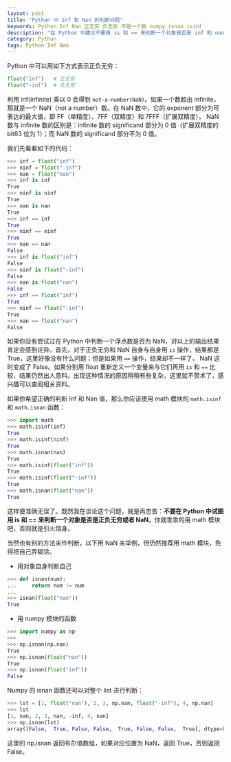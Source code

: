 ```yaml
---
layout: post
title: "Python 中 Inf 和 Nan 的判断问题"
keywords: Python Inf Nan 正无穷 负无穷 不是一个数 numpy isnan isinf
description: "在 Python 中建议不要用 is 和 == 来判断一个对象是否是 inf 和 nan"
category: Python 
tags: Python Inf Nan
---
```


Python 中可以用如下方式表示正负无穷：

```python
float("inf")   # 正无穷
float("-inf")  # 负无穷
```

利用 inf(infinite) 乘以 0 会得到 `not-a-number(NaN)`。如果一个数超出 infinite，那就是一个 NaN（not a number）数。在 NaN 数中，它的 exponent 部分为可表达的最大值，即 FF（单精度）、7FF（双精度）和 7FFF（扩展双精度）。 NaN 数与 infinite 数的区别是：infinite 数的 significand 部分为 0 值（扩展双精度的 bit63 位为 1）；而 NaN 数的 significand 部分不为 0 值。

我们先看看如下的代码：

```python
>>> inf = float("inf")
>>> ninf = float("-inf")
>>> nan = float("nan")
>>> inf is inf
True
>>> ninf is ninf
True
>>> nan is nan
True
>>> inf == inf
True
>>> ninf == ninf
True
>>> nan == nan
False
>>> inf is float("inf")
False
>>> ninf is float("-inf")
False
>>> nan is float("nan")
False
>>> inf == float("inf")
True
>>> ninf == float("-inf")
True
>>> nan == float("nan")
False
```

如果你没有尝试过在 Python 中判断一个浮点数是否为 NaN，对以上的输出结果肯定会感到诧异。首先，对于正负无穷和 NaN 自身与自身用 `is` 操作，结果都是 True，这里好像没有什么问题；但是如果用 `==` 操作，结果却不一样了， NaN 这时变成了 False。如果分别用 float 重新定义一个变量来与它们再用 `is` 和 `==` 比较，结果仍然出人意料。出现这种情况的原因稍稍有些复杂，这里就不赘术了，感兴趣可以查阅相关资料。

如果你希望正确的判断 Inf 和 Nan 值，那么你应该使用 math 模块的 `math.isinf` 和 `math.isnan` 函数：

```python
>>> import math
>>> math.isinf(inf)
True
>>> math.isinf(ninf)
True
>>> math.isnan(nan)
True
>>> math.isinf(float("inf"))
True
>>> math.isinf(float("-inf"))
True
>>> math.isnan(float("nan"))
True
```

这样便准确无误了。既然我在谈论这个问题，就是再忠告：**不要在 Python 中试图用 is 和 == 来判断一个对象是否是正负无穷或者 NaN**。你就乖乖的用 math 模块吧，否则就是引火烧身。

当然也有别的方法来作判断，以下用 NaN 来举例，但仍然推荐用 math 模块，免得把自己弄糊涂。

- 用对象自身判断自己

```python
>>> def isnan(num):
...     return num != num
... 
>>> isnan(float("nan"))
True
```

- 用 numpy 模块的函数

```python
>>> import numpy as np
>>> 
>>> np.isnan(np.nan)
True
>>> np.isnan(float("nan"))
True
>>> np.isnan(float("inf"))
False
```

Numpy 的 isnan 函数还可以对整个 list 进行判断：

```python
>>> lst = [1, float("nan"), 2, 3, np.nan, float("-inf"), 4, np.nan]
>>> lst
[1, nan, 2, 3, nan, -inf, 4, nan]
>>> np.isnan(lst)
array([False,  True, False, False,  True, False, False,  True], dtype=bool)
```

这里的 np.isnan 返回布尔值数组，如果对应位置为 NaN，返回 True，否则返回 False。


